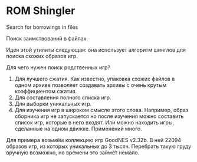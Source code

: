 # ROM Shingler

Search for borrowings in files

Поиск заимствований в файлах.

Идея этой утилиты следующая: она использует алгоритм шинглов для поиска схожих образов игр.

Для чего нужен поиск родственных игр?

1. Для лучшего сжатия. Как известно, упаковка схожих файлов в одном архиве позволяет создавать архивы с очень крутым коэффициентом сжатия.
2. Для составления полного списка игр.
3. Для выборки уникальных игр.
4. Для изучения игр в широком смысле этого слова. Например, образ сборника игр не запускается но после изучения можно составить список игр, которые в него входят. Или можно находить игры, сделанные на одном движке. Применений много.

Для примера возьмём коллекцию игр GoodNES v2.32b. 
В ней 22094 образов игр, из которых уникальных до 3 тысяч.
Перебрать такую груду вручную возможно, но времени это займёт немало.